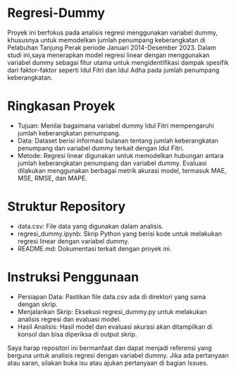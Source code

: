 # Regresi-Dummy
Proyek ini berfokus pada analisis regresi menggunakan variabel dummy, khususnya untuk memodelkan jumlah penumpang keberangkatan di Pelabuhan Tanjung Perak periode Januari 2014-Desember 2023. Dalam studi ini,saya menerapkan model regresi linear dengan menggunakan variabel dummy sebagai fitur utama untuk mengidentifikasi dampak spesifik dari faktor-faktor seperti Idul Fitri dan Idul Adha pada jumlah penumpang keberangkatan.

# Ringkasan Proyek
- Tujuan: Menilai bagaimana variabel dummy Idul Fitri mempengaruhi jumlah keberangkatan penumpang.
- Data: Dataset berisi informasi bulanan tentang jumlah keberangkatan penumpang dan variabel dummy terkait dengan Idul Fitri.
- Metode: Regresi linear digunakan untuk memodelkan hubungan antara jumlah keberangkatan penumpang dan variabel dummy. Evaluasi dilakukan menggunakan berbagai metrik akurasi model, termasuk MAE, MSE, RMSE, dan MAPE.

# Struktur Repository
- data.csv: File data yang digunakan dalam analisis.
- regresi_dummy.ipynb: Skrip Python yang berisi kode untuk melakukan regresi linear dengan variabel dummy.
- README.md: Dokumentasi terkait dengan proyek ini.

# Instruksi Penggunaan
- Persiapan Data: Pastikan file data.csv ada di direktori yang sama dengan skrip.
- Menjalankan Skrip: Eksekusi regresi_dummy.py untuk melakukan analisis regresi dan evaluasi model.
- Hasil Analisis: Hasil model dan evaluasi akurasi akan ditampilkan di konsol dan bisa diperiksa di output skrip.


Saya harap repositori ini bermanfaat dan dapat menjadi referensi yang berguna untuk analisis regresi dengan variabel dummy. Jika ada pertanyaan atau saran, silakan buka isu atau ajukan pertanyaan di bagian Issues.
